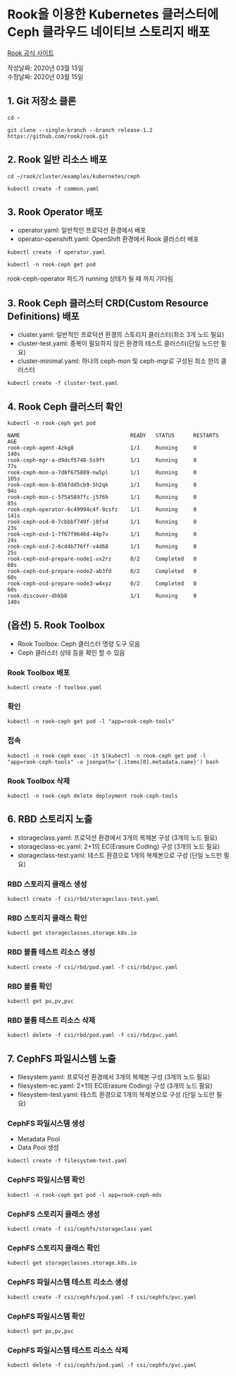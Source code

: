 # Rook을 이용한 Kubernetes 클러스터에 Ceph 클라우드 네이티브 스토리지 배포
[Rook 공식 사이트](https://rook.io)

작성날짜: 2020년 03월 13일  
수정날짜: 2020년 03월 15일

## 1. Git 저장소 클론
```
cd ~
```
```
git clone --single-branch --branch release-1.2 https://github.com/rook/rook.git
```

## 2. Rook 일반 리소스 배포
```
cd ~/rook/cluster/examples/kubernetes/ceph
```

```
kubectl create -f common.yaml
```

## 3. Rook Operator 배포
- operator.yaml: 일반적인 프로덕션 환경에서 배포
- operator-openshift.yaml: OpenShift 환경에서 Rook 클러스터 배포
```
kubectl create -f operator.yaml
```

```
kubectl -n rook-ceph get pod
```
rook-ceph-operator 파드가 running 상태가 될 때 까지 기다림

## 3. Rook Ceph 클러스터 CRD(Custom Resource Definitions) 배포
- cluster.yaml: 일반적인 프로덕션 환경의 스토리지 클러스터(최소 3개 노드 필요)
- cluster-test.yaml: 중복이 필요하지 않은 환경의 테스트 클러스터(단일 노드만 필요)
- cluster-minimal.yaml: 하나의 ceph-mon 및 ceph-mgr로 구성된 최소 한의 클러스터
```
kubectl create -f cluster-test.yaml
```

## 4. Rook Ceph 클러스터 확인
```
kubectl -n rook-ceph get pod

NAME                                   READY   STATUS      RESTARTS   AGE
rook-ceph-agent-4zkg8                  1/1     Running     0          140s
rook-ceph-mgr-a-d9dcf5748-5s9ft        1/1     Running     0          77s
rook-ceph-mon-a-7d8f675889-nw5pl       1/1     Running     0          105s
rook-ceph-mon-b-856fdd5cb9-5h2qk       1/1     Running     0          94s
rook-ceph-mon-c-57545897fc-j576h       1/1     Running     0          85s
rook-ceph-operator-6c49994c4f-9csfz    1/1     Running     0          141s
rook-ceph-osd-0-7cbbbf749f-j8fsd       1/1     Running     0          23s
rook-ceph-osd-1-7f67f9646d-44p7v       1/1     Running     0          24s
rook-ceph-osd-2-6cd4b776ff-v4d68       1/1     Running     0          25s
rook-ceph-osd-prepare-node1-vx2rz      0/2     Completed   0          60s
rook-ceph-osd-prepare-node2-ab3fd      0/2     Completed   0          60s
rook-ceph-osd-prepare-node3-w4xyz      0/2     Completed   0          60s
rook-discover-dhkb8                    1/1     Running     0          140s
```

## (옵션) 5. Rook Toolbox 
- Rook Toolbox: Ceph 클러스터 명령 도구 모음
- Ceph 클러스터 상태 등을 확인 할 수 있음

### Rook Toolbox 배포
```
kubectl create -f toolbox.yaml
```

### 확인
```
kubectl -n rook-ceph get pod -l "app=rook-ceph-tools"
```

### 접속
```
kubectl -n rook-ceph exec -it $(kubectl -n rook-ceph get pod -l "app=rook-ceph-tools" -o jsonpath='{.items[0].metadata.name}') bash
```

### Rook Toolbox 삭제
```
kubectl -n rook-ceph delete deployment rook-ceph-tools
```

## 6. RBD 스토리지 노출
- storageclass.yaml: 프로덕션 환경에서 3개의 복제본 구성 (3개의 노드 필요)
- storageclass-ec.yaml: 2+1의 EC(Erasure Coding) 구성 (3개의 노드 필요)
- storageclass-test.yaml: 테스트 환경으로 1개의 복제본으로 구성 (단일 노드만 필요)

### RBD 스토리지 클래스 생성
```
kubectl create -f csi/rbd/storageclass-test.yaml
```

### RBD 스토리지 클래스 확인
```
kubectl get storageclasses.storage.k8s.io
```

### RBD 볼륨 테스트 리소스 생성
```
kubectl create -f csi/rbd/pod.yaml -f csi/rbd/pvc.yaml
```

### RBD 볼륨 확인
```
kubectl get po,pv,pvc
```

### RBD 볼륨 테스트 리소스 삭제
```
kubectl delete -f csi/rbd/pod.yaml -f csi/rbd/pvc.yaml
```

## 7. CephFS 파일시스템 노출
- filesystem.yaml: 프로덕션 환경에서 3개의 복제본 구성 (3개의 노드 필요)
- filesystem-ec.yaml: 2+1의 EC(Erasure Coding) 구성 (3개의 노드 필요)
- filesystem-test.yaml: 테스트 환경으로 1개의 복제본으로 구성 (단일 노드만 필요)

### CephFS 파일시스템 생성
- Metadata Pool
- Data Pool 생성
```
kubectl create -f filesystem-test.yaml
```

### CephFS 파일시스템 확인
```
kubectl -n rook-ceph get pod -l app=rook-ceph-mds
```

### CephFS 스토리지 클래스 생성
```
kubectl create -f csi/cephfs/storageclass.yaml
```

### CephFS 스토리지 클래스 확인
```
kubectl get storageclasses.storage.k8s.io
```

### CephFS 파일시스템 테스트 리소스 생성
```
kubectl create -f csi/cephfs/pod.yaml -f csi/cephfs/pvc.yaml
```

### CephFS 파일시스템 확인
```
kubectl get po,pv,pvc
```

### CephFS 파일시스템 테스트 리소스 삭제
```
kubectl delete -f csi/cephfs/pod.yaml -f csi/cephfs/pvc.yaml
```
